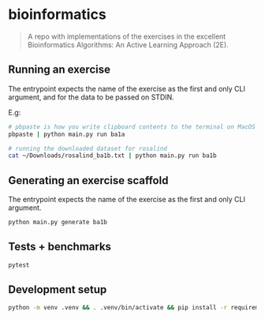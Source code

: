 # bioinformatics

> A repo with implementations of the exercises in the excellent Bioinformatics Algorithms: An Active Learning Approach (2E).

## Running an exercise

The entrypoint expects the name of the exercise as the first and only CLI argument, and for the data to be passed on STDIN.

E.g:

```bash
# pbpaste is how you write clipboard contents to the terminal on MacOS
pbpaste | python main.py run ba1a

# running the downloaded dataset for rosalind
cat ~/Downloads/rosalind_ba1b.txt | python main.py run ba1b
```

## Generating an exercise scaffold

The entrypoint expects the name of the exercise as the first and only CLI argument.

```bash
python main.py generate ba1b
```

## Tests + benchmarks

```bash
pytest
```

## Development setup

```bash
python -m venv .venv && . .venv/bin/activate && pip install -r requirements.txt
```
